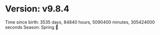 # Version: v9.8.4
Time since birth: 3535 days, 84840 hours, 5090400 minutes, 305424000 seconds
Season: Spring 🌸

